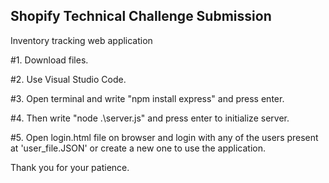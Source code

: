 ## Shopify Technical Challenge Submission

Inventory tracking web application

#1. Download files.

#2. Use Visual Studio Code.

#3. Open terminal and write "npm install express" and press enter.

#4. Then write "node .\server.js" and press enter to initialize server.

#5. Open login.html file on browser and login with any of the users present at 'user_file.JSON' or create a new one to use the application.


Thank you for your patience.
